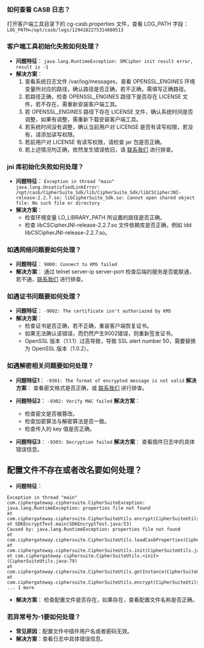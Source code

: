 [](id:RHCKCASBRZ)
### 如何查看 CASB 日志？
打开客户端工具目录下的 cg-casb.properties 文件，查看 LOG_PATH 字段：`LOG_PATH=/opt/casb/logs/1294182275314880513`
[](id:KHDGJCSHSBRHCL)
### 客户端工具初始化失败如何处理？

- **问题特征**：
`java.lang.RuntimeException: SMCipher init result error, result is -1`
- **解决方案**：
	1. 查看系统日志文件 /var/log/messages，查看 OPENSSL_ENGINES 环境变量所对应的路径，确认路径是否正确，若不正确，需填写正确路径。
	2. 若路径正确，检查 OPENSSL_ENGINES 路径下是否存在 LICENSE 文件，若不存在，需重新安装客户端工具。
	3. 若 OPENSSL_ENGINES 路径下存在 LICENSE 文件，确认系统时间是否调整，如果有调整，需重新下载安装客户端工具。
	4. 若系统时间没有调整，确认当前用户对 LICENSE 是否有读写权限，若没有，请添加读写权限。
	5. 若前用户对 LICENSE 有读写权限，请检查 jar 包是否正确。
	6. 若上述情况均正确，依然发生错误依旧，请 [联系我们](https://cloud.tencent.com/act/event/connect-service) 进行排查。

### jni 库初始化失败如何处理？

- **问题特征**：
`Exception in thread "main" java.lang.UnsatisfiedLinkError: /opt/casb/CipherSuite_Sdk/lib/CipherSuite_Sdk/libCSCipherJNI-release-2.2.7.so: libCipherSuite_Sdk.so: cannot open shared object file: No such file or directory`
- **解决方案**：
	- 检查环境变量 LD_LIBRARY_PATH 所设置的路径是否正确。
	- 检查 libCSCipherJNI-release-2.2.7.so 文件依赖库是否正确，例如 ldd libCSCipherJNI-release-2.2.7.so。

### 如遇网络问题要如何处理？

- **问题特征**：
`9000: Connect to KMS failed`
- **解决方案**：
 通过 telnet server-ip server-port 检查后端的服务是否能联通，若不通，[联系我们](https://cloud.tencent.com/act/event/connect-service) 进行排查。

### 如遇证书问题要如何处理？

- **问题特征**：
`-9002: The certificate isn't authoriazed by KMS`
- **解决方案**：
	- 检查证书是否正确，若不正确，重装客户端恢复证书。
	- 如果无法确认该错误，而仍然产生9002错误，则重新签发证书。
	- OpenSSL 版本（1.1.1）过高导致，导致 SSL alert number 50，需要替换为 OpenSSL 版本（1.0.2）。

### 如遇解密相关问题要如何处理？

 - **问题特征1**：
`-9301: The format of encrypted message is not valid`
**解决方案**：
查看密文格式是否正确，或 [联系我们](https://cloud.tencent.com/act/event/connect-service) 进行排查。

- **问题特征2**：
`-9302: Verify MAC failed`
**解决方案**：
	- 检查密文是否被篡改。
	- 检查加密算法与解密算法是否一致。
	- 检查传入的 key 值是否正确。
	
	
- **问题特征3**：
`-9303: Decryption failed`
**解决方案**：
查看插件日志中的具体错误信息。

## 配置文件不存在或者改名要如何处理？

- **问题特征**：
```
Exception in thread "main" com.ciphergateway.ciphersuite.CipherSuiteException: java.lang.RuntimeException: properties file not found
at com.ciphergateway.ciphersuite.CipherSuiteUtils.encrypt(CipherSuiteUtils.java:254)
at SDKEncryptTest.main(SDKEncryptTest.java:53)
Caused by: java.lang.RuntimeException: properties file not found
at com.ciphergateway.ciphersuite.CipherSuiteUtils.loadCasbProperties(CipherSuiteUtils.java:180)
at com.ciphergateway.ciphersuite.CipherSuiteUtils.init(CipherSuiteUtils.java:100)
at com.ciphergateway.ciphersuite.CipherSuiteUtils.<init>(CipherSuiteUtils.java:79)
at com.ciphergateway.ciphersuite.CipherSuiteUtils.getInstance(CipherSuiteUtils.java:86)
at com.ciphergateway.ciphersuite.CipherSuiteUtils.encrypt(CipherSuiteUtils.java:218)
... 1 more
```
- **解决方案**：
检查配置文件是否存在，如果存在，查看配置文件名称是否正确。

### 若异常号为-1要如何处理？
- **常见原因**：配置文件中插件用户名或者密码无效。
- **解决方案**：查看日志中具体错误信息。
